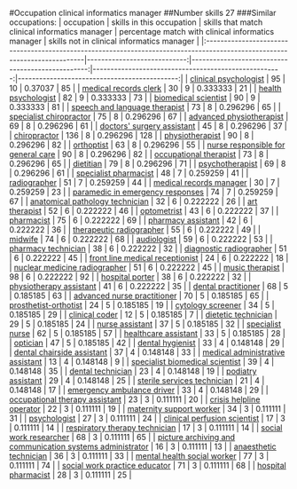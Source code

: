 #Occupation clinical informatics manager
##Number skills 27
###Similar occupations:
| occupation                                                                                                                |   skills in this occupation |   skills that match clinical informatics manager |   percentage match with clinical informatics manager |   skills not in clinical informatics manager |
|:--------------------------------------------------------------------------------------------------------------------------|----------------------------:|-------------------------------------------------:|-----------------------------------------------------:|---------------------------------------------:|
| [clinical psychologist](clinical_psychologist.md)                                                                         |                          95 |                                               10 |                                             0.37037  |                                           85 |
| [medical records clerk](medical_records_clerk.md)                                                                         |                          30 |                                                9 |                                             0.333333 |                                           21 |
| [health psychologist](health_psychologist.md)                                                                             |                          82 |                                                9 |                                             0.333333 |                                           73 |
| [biomedical scientist](biomedical_scientist.md)                                                                           |                          90 |                                                9 |                                             0.333333 |                                           81 |
| [speech and language therapist](speech_and_language_therapist.md)                                                         |                          73 |                                                8 |                                             0.296296 |                                           65 |
| [specialist chiropractor](specialist_chiropractor.md)                                                                     |                          75 |                                                8 |                                             0.296296 |                                           67 |
| [advanced physiotherapist](advanced_physiotherapist.md)                                                                   |                          69 |                                                8 |                                             0.296296 |                                           61 |
| [doctors' surgery assistant](doctors'_surgery_assistant.md)                                                               |                          45 |                                                8 |                                             0.296296 |                                           37 |
| [chiropractor](chiropractor.md)                                                                                           |                         136 |                                                8 |                                             0.296296 |                                          128 |
| [physiotherapist](physiotherapist.md)                                                                                     |                          90 |                                                8 |                                             0.296296 |                                           82 |
| [orthoptist](orthoptist.md)                                                                                               |                          63 |                                                8 |                                             0.296296 |                                           55 |
| [nurse responsible for general care](nurse_responsible_for_general_care.md)                                               |                          90 |                                                8 |                                             0.296296 |                                           82 |
| [occupational therapist](occupational_therapist.md)                                                                       |                          73 |                                                8 |                                             0.296296 |                                           65 |
| [dietitian](dietitian.md)                                                                                                 |                          79 |                                                8 |                                             0.296296 |                                           71 |
| [psychotherapist](psychotherapist.md)                                                                                     |                          69 |                                                8 |                                             0.296296 |                                           61 |
| [specialist pharmacist](specialist_pharmacist.md)                                                                         |                          48 |                                                7 |                                             0.259259 |                                           41 |
| [radiographer](radiographer.md)                                                                                           |                          51 |                                                7 |                                             0.259259 |                                           44 |
| [medical records manager](medical_records_manager.md)                                                                     |                          30 |                                                7 |                                             0.259259 |                                           23 |
| [paramedic in emergency responses](paramedic_in_emergency_responses.md)                                                   |                          74 |                                                7 |                                             0.259259 |                                           67 |
| [anatomical pathology technician](anatomical_pathology_technician.md)                                                     |                          32 |                                                6 |                                             0.222222 |                                           26 |
| [art therapist](art_therapist.md)                                                                                         |                          52 |                                                6 |                                             0.222222 |                                           46 |
| [optometrist](optometrist.md)                                                                                             |                          43 |                                                6 |                                             0.222222 |                                           37 |
| [pharmacist](pharmacist.md)                                                                                               |                          75 |                                                6 |                                             0.222222 |                                           69 |
| [pharmacy assistant](pharmacy_assistant.md)                                                                               |                          42 |                                                6 |                                             0.222222 |                                           36 |
| [therapeutic radiographer](therapeutic_radiographer.md)                                                                   |                          55 |                                                6 |                                             0.222222 |                                           49 |
| [midwife](midwife.md)                                                                                                     |                          74 |                                                6 |                                             0.222222 |                                           68 |
| [audiologist](audiologist.md)                                                                                             |                          59 |                                                6 |                                             0.222222 |                                           53 |
| [pharmacy technician](pharmacy_technician.md)                                                                             |                          38 |                                                6 |                                             0.222222 |                                           32 |
| [diagnostic radiographer](diagnostic_radiographer.md)                                                                     |                          51 |                                                6 |                                             0.222222 |                                           45 |
| [front line medical receptionist](front_line_medical_receptionist.md)                                                     |                          24 |                                                6 |                                             0.222222 |                                           18 |
| [nuclear medicine radiographer](nuclear_medicine_radiographer.md)                                                         |                          51 |                                                6 |                                             0.222222 |                                           45 |
| [music therapist](music_therapist.md)                                                                                     |                          98 |                                                6 |                                             0.222222 |                                           92 |
| [hospital porter](hospital_porter.md)                                                                                     |                          38 |                                                6 |                                             0.222222 |                                           32 |
| [physiotherapy assistant](physiotherapy_assistant.md)                                                                     |                          41 |                                                6 |                                             0.222222 |                                           35 |
| [dental practitioner](dental_practitioner.md)                                                                             |                          68 |                                                5 |                                             0.185185 |                                           63 |
| [advanced nurse practitioner](advanced_nurse_practitioner.md)                                                             |                          70 |                                                5 |                                             0.185185 |                                           65 |
| [prosthetist-orthotist](prosthetist-orthotist.md)                                                                         |                          24 |                                                5 |                                             0.185185 |                                           19 |
| [cytology screener](cytology_screener.md)                                                                                 |                          34 |                                                5 |                                             0.185185 |                                           29 |
| [clinical coder](clinical_coder.md)                                                                                       |                          12 |                                                5 |                                             0.185185 |                                            7 |
| [dietetic technician](dietetic_technician.md)                                                                             |                          29 |                                                5 |                                             0.185185 |                                           24 |
| [nurse assistant](nurse_assistant.md)                                                                                     |                          37 |                                                5 |                                             0.185185 |                                           32 |
| [specialist nurse](specialist_nurse.md)                                                                                   |                          62 |                                                5 |                                             0.185185 |                                           57 |
| [healthcare assistant](healthcare_assistant.md)                                                                           |                          33 |                                                5 |                                             0.185185 |                                           28 |
| [optician](optician.md)                                                                                                   |                          47 |                                                5 |                                             0.185185 |                                           42 |
| [dental hygienist](dental_hygienist.md)                                                                                   |                          33 |                                                4 |                                             0.148148 |                                           29 |
| [dental chairside assistant](dental_chairside_assistant.md)                                                               |                          37 |                                                4 |                                             0.148148 |                                           33 |
| [medical administrative assistant](medical_administrative_assistant.md)                                                   |                          13 |                                                4 |                                             0.148148 |                                            9 |
| [specialist biomedical scientist](specialist_biomedical_scientist.md)                                                     |                          39 |                                                4 |                                             0.148148 |                                           35 |
| [dental technician](dental_technician.md)                                                                                 |                          23 |                                                4 |                                             0.148148 |                                           19 |
| [podiatry assistant](podiatry_assistant.md)                                                                               |                          29 |                                                4 |                                             0.148148 |                                           25 |
| [sterile services technician](sterile_services_technician.md)                                                             |                          21 |                                                4 |                                             0.148148 |                                           17 |
| [emergency ambulance driver](emergency_ambulance_driver.md)                                                               |                          33 |                                                4 |                                             0.148148 |                                           29 |
| [occupational therapy assistant](occupational_therapy_assistant.md)                                                       |                          23 |                                                3 |                                             0.111111 |                                           20 |
| [crisis helpline operator](crisis_helpline_operator.md)                                                                   |                          22 |                                                3 |                                             0.111111 |                                           19 |
| [maternity support worker](maternity_support_worker.md)                                                                   |                          34 |                                                3 |                                             0.111111 |                                           31 |
| [psychologist](psychologist.md)                                                                                           |                          27 |                                                3 |                                             0.111111 |                                           24 |
| [clinical perfusion scientist](clinical_perfusion_scientist.md)                                                           |                          17 |                                                3 |                                             0.111111 |                                           14 |
| [respiratory therapy technician](respiratory_therapy_technician.md)                                                       |                          17 |                                                3 |                                             0.111111 |                                           14 |
| [social work researcher](social_work_researcher.md)                                                                       |                          68 |                                                3 |                                             0.111111 |                                           65 |
| [picture archiving and communication systems administrator](picture_archiving_and_communication_systems_administrator.md) |                          16 |                                                3 |                                             0.111111 |                                           13 |
| [anaesthetic technician](anaesthetic_technician.md)                                                                       |                          36 |                                                3 |                                             0.111111 |                                           33 |
| [mental health social worker](mental_health_social_worker.md)                                                             |                          77 |                                                3 |                                             0.111111 |                                           74 |
| [social work practice educator](social_work_practice_educator.md)                                                         |                          71 |                                                3 |                                             0.111111 |                                           68 |
| [hospital pharmacist](hospital_pharmacist.md)                                                                             |                          28 |                                                3 |                                             0.111111 |                                           25 |
